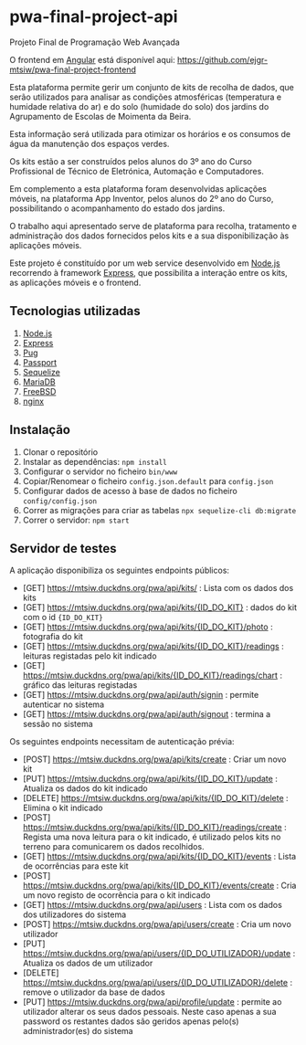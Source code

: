 # pwa-final-project-api
Projeto Final de Programação Web Avançada

O frontend em [Angular](https://angular.io/) está disponível aqui:
https://github.com/ejgr-mtsiw/pwa-final-project-frontend

Esta plataforma permite gerir um conjunto de kits de recolha de dados, que serão
utilizados para analisar as condições atmosféricas (temperatura e humidade
relativa do ar) e do solo (humidade do solo) dos jardins do Agrupamento de
Escolas de Moimenta da Beira.

Esta informação será utilizada para otimizar os horários e os consumos de água
da manutenção dos espaços verdes.

Os kits estão a ser construídos pelos alunos do 3º ano do Curso Profissional de
Técnico de Eletrónica, Automação e Computadores.

Em complemento a esta plataforma foram desenvolvidas aplicações móveis, na
plataforma App Inventor, pelos alunos do 2º ano do Curso, possibilitando o
acompanhamento do estado dos jardins.

O trabalho aqui apresentado serve de plataforma para recolha, tratamento e
administração dos dados fornecidos pelos kits e a sua disponibilização às
aplicações móveis.

Este projeto é constituído por um web service desenvolvido em
[Node.js](https://nodejs.org/) recorrendo à framework
 [Express](https://expressjs.com/), que possibilita a interação entre os kits,
 as aplicações móveis e o frontend.

## Tecnologias utilizadas
1. [Node.js](https://nodejs.org/)
1. [Express](https://expressjs.com/)
1. [Pug](https://pugjs.org/)
1. [Passport](http://www.passportjs.org/)
1. [Sequelize](https://sequelize.org/)
1. [MariaDB](https://mariadb.org/)
1. [FreeBSD](https://www.freebsd.org/)
1. [nginx](https://nginx.org/)

## Instalação
1. Clonar o repositório
1. Instalar as dependências: `npm install`
1. Configurar o servidor no ficheiro `bin/www`
1. Copiar/Renomear o ficheiro `config.json.default` para `config.json`
1. Configurar dados de acesso à base de dados no ficheiro `config/config.json`
1. Correr as migrações para criar as tabelas `npx sequelize-cli db:migrate`
1. Correr o servidor: `npm start`

## Servidor de testes
A aplicação disponibiliza os seguintes endpoints públicos:

* [GET] https://mtsiw.duckdns.org/pwa/api/kits/ : Lista com os dados dos kits
* [GET] https://mtsiw.duckdns.org/pwa/api/kits/{ID_DO_KIT} : dados do kit com
o id `{ID_DO_KIT}`
* [GET] https://mtsiw.duckdns.org/pwa/api/kits/{ID_DO_KIT}/photo : fotografia
do kit
* [GET] https://mtsiw.duckdns.org/pwa/api/kits/{ID_DO_KIT}/readings : leituras
registadas pelo kit indicado
* [GET] https://mtsiw.duckdns.org/pwa/api/kits/{ID_DO_KIT}/readings/chart : 
gráfico das leituras registadas
* [GET] https://mtsiw.duckdns.org/pwa/api/auth/signin : permite autenticar no
sistema
* [GET] https://mtsiw.duckdns.org/pwa/api/auth/signout : termina a sessão no
sistema

Os seguintes endpoints necessitam de autenticação prévia:
* [POST] https://mtsiw.duckdns.org/pwa/api/kits/create : Criar um novo kit
* [PUT] https://mtsiw.duckdns.org/pwa/api/kits/{ID_DO_KIT}/update : Atualiza os
dados do kit indicado
* [DELETE] https://mtsiw.duckdns.org/pwa/api/kits/{ID_DO_KIT}/delete : Elimina
o kit indicado
* [POST] https://mtsiw.duckdns.org/pwa/api/kits/{ID_DO_KIT}/readings/create :
Regista uma nova leitura para o kit indicado, é utilizado pelos kits no terreno
para comunicarem os dados recolhidos.
* [GET] https://mtsiw.duckdns.org/pwa/api/kits/{ID_DO_KIT}/events : Lista de
ocorrências para este kit
* [POST] https://mtsiw.duckdns.org/pwa/api/kits/{ID_DO_KIT}/events/create : Cria
um novo registo de ocorrência para o kit indicado
* [GET] https://mtsiw.duckdns.org/pwa/api/users : Lista com os dados dos
utilizadores do sistema
* [POST] https://mtsiw.duckdns.org/pwa/api/users/create : Cria um novo
utilizador
* [PUT] https://mtsiw.duckdns.org/pwa/api/users/{ID_DO_UTILIZADOR}/update :
Atualiza os dados de um utilizador
* [DELETE] https://mtsiw.duckdns.org/pwa/api/users/{ID_DO_UTILIZADOR}/delete : 
remove o utilizador da base de dados
* [PUT] https://mtsiw.duckdns.org/pwa/api/profile/update : permite ao
utilizador alterar os seus dados pessoais. Neste caso apenas a sua password
os restantes dados são geridos apenas pelo(s) administrador(es) do sistema
